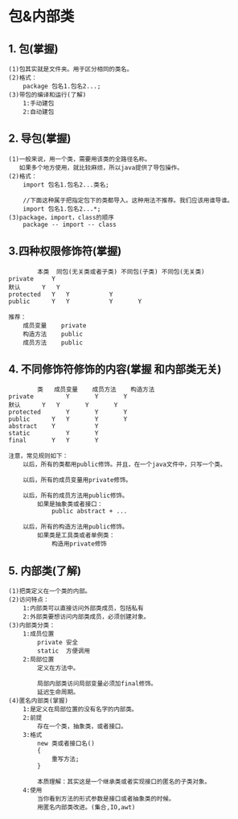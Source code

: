# 包&内部类

## 1. 包(掌握)
	(1)包其实就是文件夹。用于区分相同的类名。
	(2)格式：
		package 包名1.包名2...;
	(3)带包的编译和运行(了解)
		1:手动建包
		2:自动建包
	
## 2. 导包(掌握)
	(1)一般来说，用一个类，需要用该类的全路径名称。
	   如果多个地方使用，就比较麻烦，所以java提供了导包操作。
	(2)格式：
		import 包名1.包名2...类名;
		
		//下面这种属于把指定包下的类都导入。这种用法不推荐。我们应该用谁导谁。
		import 包名1.包名2...*;
	(3)package，import，class的顺序
		package -- import -- class

## 3.四种权限修饰符(掌握)
			本类	同包(无关类或者子类)	不同包(子类)	不同包(无关类)
	private		Y
	默认		Y	Y			
	protected	Y	Y			Y
	public		Y	Y			Y		Y

	推荐：
		成员变量	private
		构造方法	public
		成员方法	public

## 4. 不同修饰符修饰的内容(掌握 和内部类无关)
			类	成员变量	成员方法	构造方法
	private			Y		Y		Y
	默认		Y	Y		Y		Y
	protected		Y		Y		Y
	public		Y	Y		Y		Y
	abstract	Y			Y		
	static			Y		Y		
	final		Y	Y		Y			

	注意，常见规则如下：
		以后，所有的类都用public修饰。并且，在一个java文件中，只写一个类。

		以后，所有的成员变量用private修饰。

		以后，所有的成员方法用public修饰。
			如果是抽象类或者接口：
				public abstract + ...

		以后，所有的构造方法用public修饰。
			如果类是工具类或者单例类：
				构造用private修饰


## 5. 内部类(了解)
	(1)把类定义在一个类的内部。
	(2)访问特点：
		1:内部类可以直接访问外部类成员，包括私有
		2:外部类要想访问内部类成员，必须创建对象。
	(3)内部类分类：
		1:成员位置
			private 安全
			static  方便调用
		2:局部位置
			定义在方法中。

			局部内部类访问局部变量必须加final修饰。
			延迟生命周期。
	(4)匿名内部类(掌握)
		1:是定义在局部位置的没有名字的内部类。	
		2:前提
			存在一个类，抽象类，或者接口。
		3:格式
			new 类或者接口名()
			{
				重写方法;
			}

			本质理解：其实这是一个继承类或者实现接口的匿名的子类对象。
		4:使用
			当你看到方法的形式参数是接口或者抽象类的时候。
			用匿名内部类改进。(集合,IO,awt)
